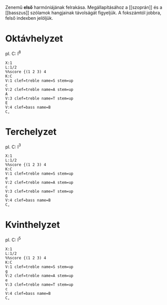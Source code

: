Zenemű **első** harmóniájának felrakása. Megállapításához a [[szoprán]] és a [[basszus]] szólamok hangjainak távolságát figyeljük. A fokszámtól jobbra, felső indexben jelöljük.
# Oktávhelyzet
pl. C: I$^8$
```music-abc
X:1  
L:1/2
%%score {(1 2 3) 4
K:C
V:1 clef=treble name=S stem=up
c 
V:2 clef=treble name=A stem=up
A
V:3 clef=treble name=T stem=up
E
V:4 clef=bass name=B
C,
```
# Terchelyzet
pl. C: I$^3$
```music-abc
X:1  
L:1/2
%%score {(1 2 3) 4
K:C
V:1 clef=treble name=S stem=up
e
V:2 clef=treble name=A stem=up
c
V:3 clef=treble name=T stem=up
G
V:4 clef=bass name=B
C,
```
# Kvinthelyzet
pl. C: I$^5$
```music-abc
X:1  
L:1/2
%%score {(1 2 3) 4
K:C
V:1 clef=treble name=S stem=up
g 
V:2 clef=treble name=A stem=up
e
V:3 clef=treble name=T stem=up
c
V:4 clef=bass name=B
C,
```